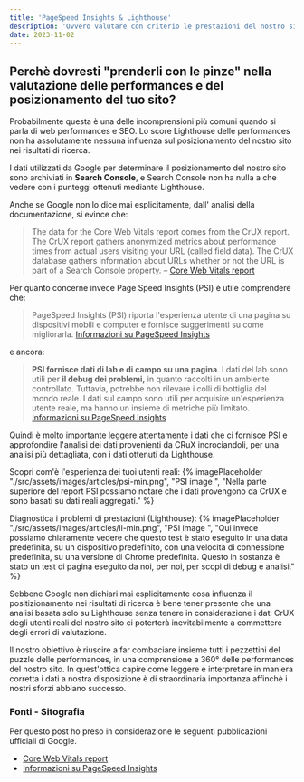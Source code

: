 ```yaml
---
title: 'PageSpeed Insights & Lighthouse'
description: 'Ovvero valutare con criterio le prestazioni del nostro sito'
date: 2023-11-02
---
```

Perchè dovresti "prenderli con le pinze" nella valutazione delle performances e del posizionamento del tuo sito?
---

Probabilmente questa è una delle incomprensioni più comuni quando si parla di web performances e SEO. Lo score Lighthouse delle performances non ha assolutamente nessuna influenza sul posizionamento del nostro sito nei risultati di ricerca.

 I dati utilizzati da Google per determinare il posizionamento del nostro sito sono archiviati in **Search Console**, e Search Console non ha  nulla a che vedere con i punteggi ottenuti mediante Lighthouse.
 
 Anche se Google non lo dice mai esplicitamente, dall' analisi della documentazione, si evince che:

>The data for the Core Web Vitals report comes from the CrUX report. The CrUX report gathers anonymized metrics about performance times from actual users visiting your URL (called field data). The CrUX database gathers information about URLs whether or not the URL is part of a Search Console property.
– [Core Web Vitals report](https://support.google.com/webmasters/answer/9205520?hl=it)

Per quanto concerne invece Page Speed Insights (PSI) è utile comprendere che:
>PageSpeed Insights (PSI) riporta l'esperienza utente di una pagina su dispositivi mobili e computer e fornisce suggerimenti su come migliorarla.
[Informazioni su PageSpeed Insights](https://developers.google.com/speed/docs/insights/v5/about?hl=it)

e ancora:

> **PSI fornisce dati di lab e di campo su una pagina**. I dati del lab sono utili per **il debug dei problemi,** in quanto raccolti in un ambiente controllato. Tuttavia, potrebbe non rilevare i colli di bottiglia del mondo reale. I dati sul campo sono utili per acquisire un'esperienza utente reale, ma hanno un insieme di metriche più limitato.
[Informazioni su PageSpeed Insights](https://developers.google.com/speed/docs/insights/v5/about?hl=it)

Quindi è molto importante leggere attentamente i dati che ci fornisce PSI e approfondire l'analisi dei dati provenienti da CRuX incrociandoli, per una analisi più dettagliata, con i dati ottenuti da Lighthouse.

Scopri com'è l'esperienza dei tuoi utenti reali:
{% imagePlaceholder "./src/assets/images/articles/psi-min.png", "PSI image ", "Nella parte superiore del report PSI possiamo notare che i dati provengono da CrUX e sono basati su dati reali aggregati." %}


Diagnostica i problemi di prestazioni (Lighthouse):
{% imagePlaceholder "./src/assets/images/articles/li-min.png", "PSI image ", "Qui invece possiamo chiaramente vedere che questo test è stato eseguito in una data predefinita, su un dispositivo predefinito, con una velocità di connessione predefinita, su una versione di Chrome predefinita. Questo in sostanza è stato un test di pagina eseguito da noi, per noi, per scopi di debug e analisi." %}

Sebbene Google non dichiari mai esplicitamente cosa influenza il positizionamento nei risultati di ricerca è bene tener presente che una analisi basata solo su Lighthouse senza tenere in considerazione i dati CrUX degli utenti reali del nostro sito ci poterterà inevitabilmente a commettere degli errori di valutazione.


Il nostro obiettivo è riuscire a far combaciare insieme tutti i pezzettini del puzzle delle performances, in una comprensione a 360° delle performances del nostro sito. In quest'ottica capire come leggere e interpretare in maniera corretta i dati a nostra disposizione è di straordinaria importanza affinchè i nostri sforzi abbiano successo. 

### Fonti - Sitografia

Per questo post ho preso in considerazione le seguenti pubblicazioni ufficiali di Google. 

- [Core Web Vitals report](https://support.google.com/webmasters/answer/9205520?hl=it)
- [Informazioni su PageSpeed Insights](https://developers.google.com/speed/docs/insights/v5/about?hl=it)

